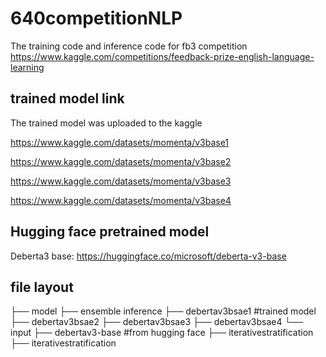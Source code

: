 # 640competitionNLP
The training code and inference code for fb3 competition https://www.kaggle.com/competitions/feedback-prize-english-language-learning

## trained model link
The trained model was uploaded to the kaggle

https://www.kaggle.com/datasets/momenta/v3base1 

https://www.kaggle.com/datasets/momenta/v3base2

https://www.kaggle.com/datasets/momenta/v3base3

https://www.kaggle.com/datasets/momenta/v3base4

## Hugging face pretrained model

Deberta3 base: https://huggingface.co/microsoft/deberta-v3-base

## file layout
├── model
├── ensemble inference
├── debertav3bsae1                          #trained model 
├── debertav3bsae2
├── debertav3bsae3
├── debertav3bsae4
└── input
    ├── debertav3-base                      #from hugging face 
    ├── iterativestratification
    ├── iterativestratification
